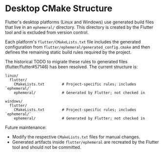 # Desktop CMake Structure

Flutter's desktop platforms (Linux and Windows) use generated build files that live in an `ephemeral/` directory. This directory is created by the Flutter tool and is excluded from version control.

Each platform's `flutter/CMakeLists.txt` file includes the generated configuration from `flutter/ephemeral/generated_config.cmake` and then defines the remaining static build rules required by the project.

The historical TODO to migrate these rules to generated files (flutter/flutter#57146) has been resolved. The current structure is:

```
linux/
  flutter/
    CMakeLists.txt        # Project-specific rules; includes `ephemeral/`
    ephemeral/            # Generated by Flutter; not checked in

windows/
  flutter/
    CMakeLists.txt        # Project-specific rules; includes `ephemeral/`
    ephemeral/            # Generated by Flutter; not checked in
```

Future maintenance:
- Modify the respective `CMakeLists.txt` files for manual changes.
- Generated artifacts inside `flutter/ephemeral` are recreated by the Flutter tool and should not be committed.
